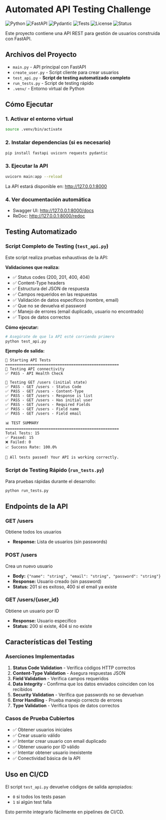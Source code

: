 # Automated API Testing Challenge

![Python](https://img.shields.io/badge/python-3.8+-blue.svg)
![FastAPI](https://img.shields.io/badge/FastAPI-0.104.1-green.svg)
![Pydantic](https://img.shields.io/badge/Pydantic-2.5.0-red.svg)
![Tests](https://img.shields.io/badge/tests-automated-brightgreen.svg)
![License](https://img.shields.io/badge/license-MIT-blue.svg)
![Status](https://img.shields.io/badge/status-active-success.svg)

Este proyecto contiene una API REST para gestión de usuarios construida con FastAPI.

## Archivos del Proyecto

- `main.py` - API principal con FastAPI
- `create_user.py` - Script cliente para crear usuarios
- `test_api.py` - **Script de testing automatizado completo**
- `run_tests.py` - Script de testing rápido
- `.venv/` - Entorno virtual de Python

## Cómo Ejecutar

### 1. Activar el entorno virtual
```bash
source .venv/bin/activate
```

### 2. Instalar dependencias (si es necesario)
```bash
pip install fastapi uvicorn requests pydantic
```

### 3. Ejecutar la API
```bash
uvicorn main:app --reload
```
La API estará disponible en: http://127.0.0.1:8000

### 4. Ver documentación automática
- Swagger UI: http://127.0.0.1:8000/docs
- ReDoc: http://127.0.0.1:8000/redoc

## Testing Automatizado

### Script Completo de Testing (`test_api.py`)

Este script realiza pruebas exhaustivas de la API:

**Validaciones que realiza:**
- ✅ Status codes (200, 201, 400, 404)
- ✅ Content-Type headers
- ✅ Estructura del JSON de respuesta
- ✅ Campos requeridos en las respuestas
- ✅ Validación de datos específicos (nombre, email)
- ✅ Que no se devuelva el password
- ✅ Manejo de errores (email duplicado, usuario no encontrado)
- ✅ Tipos de datos correctos

**Cómo ejecutar:**
```bash
# Asegúrate de que la API esté corriendo primero
python test_api.py
```

**Ejemplo de salida:**
```
🚀 Starting API Tests
==================================================
🧪 Testing API connectivity
✅ PASS - API Health Check

🧪 Testing GET /users (initial state)
✅ PASS - GET /users - Status Code
✅ PASS - GET /users - Content-Type
✅ PASS - GET /users - Response is list
✅ PASS - GET /users - Has initial user
✅ PASS - GET /users - Required Fields
✅ PASS - GET /users - Field name
✅ PASS - GET /users - Field email

📊 TEST SUMMARY
==================================================
Total Tests: 15
✅ Passed: 15
❌ Failed: 0
📈 Success Rate: 100.0%

🎉 All tests passed! Your API is working correctly.
```

### Script de Testing Rápido (`run_tests.py`)

Para pruebas rápidas durante el desarrollo:

```bash
python run_tests.py
```

## Endpoints de la API

### GET /users
Obtiene todos los usuarios
- **Response:** Lista de usuarios (sin passwords)

### POST /users
Crea un nuevo usuario
- **Body:** `{"name": "string", "email": "string", "password": "string"}`
- **Response:** Usuario creado (sin password)
- **Status:** 201 si es exitoso, 400 si el email ya existe

### GET /users/{user_id}
Obtiene un usuario por ID
- **Response:** Usuario específico
- **Status:** 200 si existe, 404 si no existe

## Características del Testing

### Aserciones Implementadas
1. **Status Code Validation** - Verifica códigos HTTP correctos
2. **Content-Type Validation** - Asegura respuestas JSON
3. **Field Validation** - Verifica campos requeridos
4. **Data Integrity** - Confirma que los datos enviados coinciden con los recibidos
5. **Security Validation** - Verifica que passwords no se devuelvan
6. **Error Handling** - Prueba manejo correcto de errores
7. **Type Validation** - Verifica tipos de datos correctos

### Casos de Prueba Cubiertos
- ✅ Obtener usuarios iniciales
- ✅ Crear usuario válido
- ✅ Intentar crear usuario con email duplicado
- ✅ Obtener usuario por ID válido
- ✅ Intentar obtener usuario inexistente
- ✅ Conectividad básica de la API

## Uso en CI/CD

El script `test_api.py` devuelve códigos de salida apropiados:
- `0` si todos los tests pasan
- `1` si algún test falla

Esto permite integrarlo fácilmente en pipelines de CI/CD.
